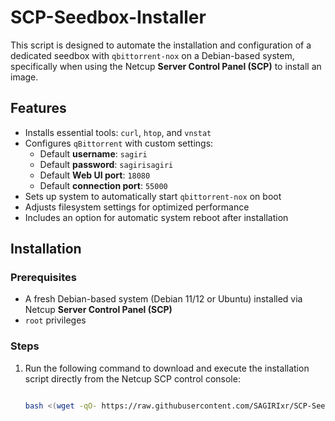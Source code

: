 # SCP-Seedbox-Installer

This script is designed to automate the installation and configuration of a dedicated seedbox with `qbittorrent-nox` on a Debian-based system, specifically when using the Netcup **Server Control Panel (SCP)** to install an image.

## Features

- Installs essential tools: `curl`, `htop`, and `vnstat`
- Configures `qBittorrent` with custom settings:
  - Default **username**: `sagiri`
  - Default **password**: `sagirisagiri`
  - Default **Web UI port**: `18080`
  - Default **connection port**: `55000`
- Sets up system to automatically start `qbittorrent-nox` on boot
- Adjusts filesystem settings for optimized performance
- Includes an option for automatic system reboot after installation

## Installation

### Prerequisites

- A fresh Debian-based system (Debian 11/12 or Ubuntu) installed via Netcup **Server Control Panel (SCP)**
- `root` privileges

### Steps

1. Run the following command to download and execute the installation script directly from the Netcup SCP control console:
   ```bash

   bash <(wget -qO- https://raw.githubusercontent.com/SAGIRIxr/SCP-Seedbox-Installer/main/SCP-Seedbox-Installer.sh)
